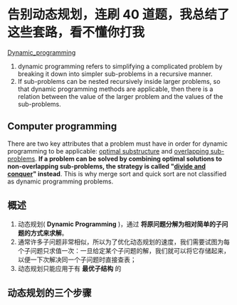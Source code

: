 # 告别动态规划，连刷 40 道题，我总结了这些套路，看不懂你打我 

[Dynamic_programming](https://en.wikipedia.org/wiki/Dynamic_programming)

1. dynamic programming refers to simplifying a complicated problem by breaking it down into simpler sub-problems in a recursive manner. 
2. If sub-problems can be nested recursively inside larger problems, so that dynamic programming methods are applicable, then there is a relation between the value of the larger problem and the values of the sub-problems.

## Computer programming

There are two key attributes that a problem must have in order for dynamic programming to be applicable: [optimal substructure](https://en.wikipedia.org/wiki/Optimal_substructure) and [overlapping sub-problems](https://en.wikipedia.org/wiki/Overlapping_subproblemsl). **If a problem can be solved by combining optimal solutions to non-overlapping sub-problems, the strategy is called "[divide and conquer](https://en.wikipedia.org/wiki/Divide-and-conquer_algorithm)" instead**. This is why merge sort and quick sort are not classified as dynamic programming problems.

## 概述

1. 动态规划( **Dynamic Programming** )，通过 **将原问题分解为相对简单的子问题的方式来求解**。 
2. 通常许多子问题非常相似，所以为了优化动态规划的速度，我们需要试图为每个子问题只求值一次：一旦给定某个子问题的解，我们就可以将它存储起来，以便一下次解决同一个子问题时直接查表；
3. 动态规划只能应用于有 **最优子结构** 的

## 动态规划的三个步骤


